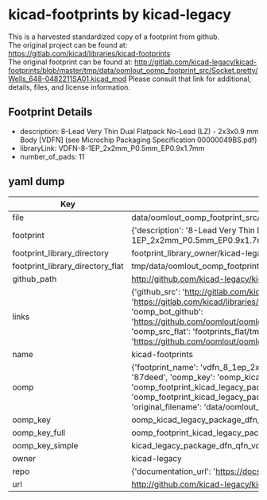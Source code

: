 # kicad-footprints by kicad-legacy  
This is a harvested standardized copy of a footprint from github.  
The original project can be found at:  
https://gitlab.com/kicad/libraries/kicad-footprints  
The original footprint can be found at:
http://gitlab.com/kicad-legacy/kicad-footprints/blob/master/tmp/data/oomlout_oomp_footprint_src/Socket.pretty/Wells_648-0482211SA01.kicad_mod
Please consult that link for additional, details, files, and license information.  
## Footprint Details
* description: 8-Lead Very Thin Dual Flatpack No-Lead (LZ) - 2x3x0.9 mm Body [VDFN] (see Microchip Packaging Specification 00000049BS.pdf)  
* libraryLink: VDFN-8-1EP_2x2mm_P0.5mm_EP0.9x1.7mm  
* number_of_pads: 11  
## yaml dump  
| Key | Value |  
| --- | --- |  
| file | data/oomlout_oomp_footprint_src/kicad-footprints/Package_DFN_QFN.pretty/VDFN-8-1EP_2x2mm_P0.5mm_EP0.9x1.7mm.kicad_mod |  
| footprint | {'description': '8-Lead Very Thin Dual Flatpack No-Lead (LZ) - 2x3x0.9 mm Body [VDFN] (see Microchip Packaging Specification 00000049BS.pdf)', 'libraryLink': 'VDFN-8-1EP_2x2mm_P0.5mm_EP0.9x1.7mm', 'number_of_pads': 11} |  
| footprint_library_directory | footprint_library_owner/kicad-legacy_kicad-footprints |  
| footprint_library_directory_flat | tmp/data/oomlout_oomp_footprint_src/footprints_flat/kicad_legacy_package_dfn_qfn_vdfn_8_1ep_2x2mm_p0_5mm_ep0_9x1_7mm/working |  
| github_path | http://github.com/kicad-legacy/kicad-footprints/blob/master/tmp/data/oomlout_oomp_footprint_src/Package_DFN_QFN.pretty/VDFN-8-1EP_2x2mm_P0.5mm_EP0.9x1.7mm.kicad_mod |  
| links | {'github_src': 'http://gitlab.com/kicad-legacy/kicad-footprints/blob/master/tmp/data/oomlout_oomp_footprint_src/Socket.pretty/Wells_648-0482211SA01.kicad_mod', 'github_src_repo': 'https://gitlab.com/kicad/libraries/kicad-footprints', 'oomp_bot': 'tmp/data/oomlout_oomp_footprint_src/footprints/kicad_legacy_package_dfn_qfn_vdfn_8_1ep_2x2mm_p0_5mm_ep0_9x1_7mm/working', 'oomp_bot_github': 'https://github.com/oomlout/oomlout_oomp_footprint_bot/tree/main/tmp/data/oomlout_oomp_footprint_src/footprints/kicad_legacy_package_dfn_qfn_vdfn_8_1ep_2x2mm_p0_5mm_ep0_9x1_7mm/working', 'oomp_src_flat': 'footprints_flat/tmp/data/oomlout_oomp_footprint_src/footprints_flat/kicad_legacy_package_dfn_qfn_vdfn_8_1ep_2x2mm_p0_5mm_ep0_9x1_7mm/working', 'oomp_src_flat_github': 'https://github.com/oomlout/oomlout_oomp_footprint_src/tree/main/tmp/data/oomlout_oomp_footprint_src/footprints_flat/kicad_legacy_package_dfn_qfn_vdfn_8_1ep_2x2mm_p0_5mm_ep0_9x1_7mm/working'} |  
| name | kicad-footprints |  
| oomp | {'footprint_name': 'vdfn_8_1ep_2x2mm_p0_5mm_ep0_9x1_7mm', 'library_name': 'package_dfn_qfn', 'md5': '87deed03a7e4f84e20e3b7897e64f1c1', 'md5_10': '87deed03a7', 'md5_5': '87dee', 'md5_6': '87deed', 'oomp_key': 'oomp_kicad_legacy_package_dfn_qfn_vdfn_8_1ep_2x2mm_p0_5mm_ep0_9x1_7mm', 'oomp_key_extra': 'oomp_footprint_kicad_legacy_package_dfn_qfn_vdfn_8_1ep_2x2mm_p0_5mm_ep0_9x1_7mm', 'oomp_key_full': 'oomp_footprint_kicad_legacy_package_dfn_qfn_vdfn_8_1ep_2x2mm_p0_5mm_ep0_9x1_7mm_87deed', 'oomp_key_simple': 'kicad_legacy_package_dfn_qfn_vdfn_8_1ep_2x2mm_p0_5mm_ep0_9x1_7mm', 'original_filename': 'data/oomlout_oomp_footprint_src/kicad-footprints/Package_DFN_QFN.pretty/VDFN-8-1EP_2x2mm_P0.5mm_EP0.9x1.7mm.kicad_mod', 'owner_name': 'kicad_legacy'} |  
| oomp_key | oomp_kicad_legacy_package_dfn_qfn_vdfn_8_1ep_2x2mm_p0_5mm_ep0_9x1_7mm |  
| oomp_key_full | oomp_footprint_kicad_legacy_package_dfn_qfn_vdfn_8_1ep_2x2mm_p0_5mm_ep0_9x1_7mm |  
| oomp_key_simple | kicad_legacy_package_dfn_qfn_vdfn_8_1ep_2x2mm_p0_5mm_ep0_9x1_7mm |  
| owner | kicad-legacy |  
| repo | {'documentation_url': 'https://docs.github.com/rest/repos/repos#get-a-repository', 'message': 'Not Found'} |  
| url | http://github.com/kicad-legacy/kicad-footprints |  

